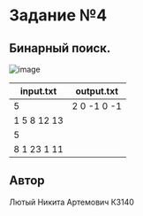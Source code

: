 # Задание №4
##  Бинарный поиск.

![image](https://github.com/user-attachments/assets/60146a3d-7a1f-482a-b0d0-fcb693405a9e)

| input.txt   | output.txt   |
|-------------|--------------|
| 5           | 2 0 -1 0 -1  |
| 1 5 8 12 13 |              |
| 5           |              |
| 8 1 23 1 11 |              |

## Автор
Лютый Никита Артемович К3140
